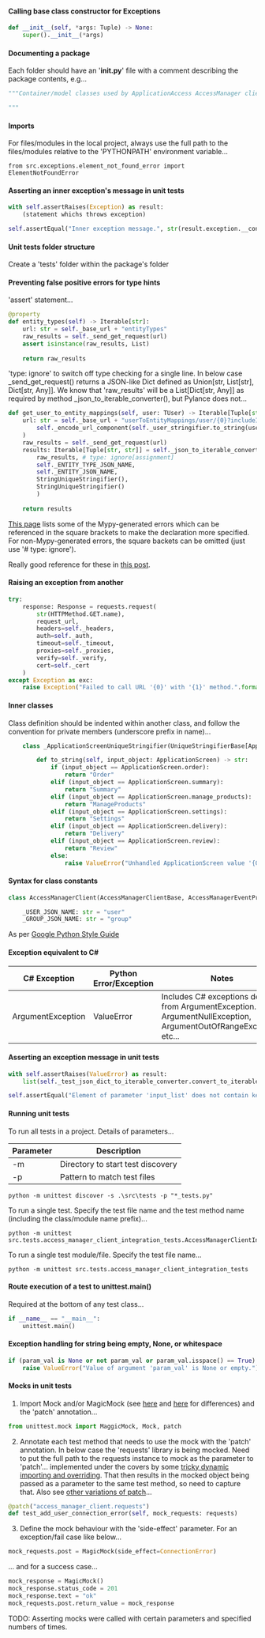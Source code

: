 #### Calling base class constructor for Exceptions

```python
def __init__(self, *args: Tuple) -> None:
    super().__init__(*args)
```

#### Documenting a package

Each folder should have an '__init.py__' file with a comment describing the package contents, e.g...

```python
"""Container/model classes used by ApplicationAccess AccessManager client classes.

"""
```

#### Imports

For files/modules in the local project, always use the full path to the files/modules relative to the 'PYTHONPATH' environment variable...

```
from src.exceptions.element_not_found_error import ElementNotFoundError
```

#### Asserting an inner exception's message in unit tests

```python
with self.assertRaises(Exception) as result:
    (statement whichs throws exception)

self.assertEqual("Inner exception message.", str(result.exception.__context__))
```

#### Unit tests folder structure

Create a 'tests' folder within the package's folder

#### Preventing false positive errors for type hints

'assert' statement...

```python
@property
def entity_types(self) -> Iterable[str]:
    url: str = self._base_url + "entityTypes"
    raw_results = self._send_get_request(url)
    assert isinstance(raw_results, List)
    
    return raw_results
```

'type: ignore' to switch off type checking for a single line.  In below case _send_get_request() returns a JSON-like Dict defined as Union[str, List[str], Dict[str, Any]].  We know that 'raw_results' will be a List[Dict[str, Any]] as required by method _json_to_iterable_converter(), but Pylance does not...

```python
def get_user_to_entity_mappings(self, user: TUser) -> Iterable[Tuple[str, str]]:
    url: str = self._base_url + "userToEntityMappings/user/{0}?includeIndirectMappings=false".format(
        self._encode_url_component(self._user_stringifier.to_string(user))
    )
    raw_results = self._send_get_request(url)
    results: Iterable[Tuple[str, str]] = self._json_to_iterable_converter.convert_to_iterable_of_tuples(
        raw_results, # type: ignore[assignment]
        self._ENTITY_TYPE_JSON_NAME, 
        self._ENTITY_JSON_NAME, 
        StringUniqueStringifier(), 
        StringUniqueStringifier()
        )
    
    return results
```

[This page](https://mypy.readthedocs.io/en/stable/error_code_list.html) lists some of the Mypy-generated errors which can be referenced in the square brackets to make the declaration more specified.  For non-Mypy-generated errors, the square backets can be omitted (just use '# type: ignore').

Really good reference for these in [this post](https://stackoverflow.com/questions/68446642/how-do-i-get-pylance-to-ignore-the-possibility-of-none).

#### Raising an exception from another

```python
try:
    response: Response = requests.request(
        str(HTTPMethod.GET.name), 
        request_url, 
        headers=self._headers, 
        auth=self._auth, 
        timeout=self._timeout, 
        proxies=self._proxies, 
        verify=self._verify, 
        cert=self._cert
    )
except Exception as exc:
    raise Exception("Failed to call URL '{0}' with '{1}' method.".format(request_url, str(HTTPMethod.GET.name))) from exc
```

#### Inner classes

Class definition should be indented within another class, and follow the convention for private members (underscore prefix in name)...

```python
    class _ApplicationScreenUniqueStringifier(UniqueStringifierBase[ApplicationScreen]):

        def to_string(self, input_object: ApplicationScreen) -> str:
            if (input_object == ApplicationScreen.order):
                return "Order"
            elif (input_object == ApplicationScreen.summary):
                return "Summary"
            elif (input_object == ApplicationScreen.manage_products):
                return "ManageProducts"
            elif (input_object == ApplicationScreen.settings):
                return "Settings"
            elif (input_object == ApplicationScreen.delivery):
                return "Delivery"
            elif (input_object == ApplicationScreen.review):
                return "Review"
            else:
                raise ValueError("Unhandled ApplicationScreen value '{0}'.".format(input_object))
```

#### Syntax for class constants

```python
class AccessManagerClient(AccessManagerClientBase, AccessManagerEventProcessor, AccessManagerQueryProcessor, Generic[TUser, TGroup, TComponent, TAccess]):

    _USER_JSON_NAME: str = "user"
    _GROUP_JSON_NAME: str = "group"
```

As per [Google Python Style Guide](https://google.github.io/styleguide/pyguide.html#3164-guidelines-derived-from-guidos-recommendations)

#### Exception equivalent to C#

| C# Exception | Python Error/Exception | Notes |
| ------------ | ---------------------- | ----- |
| ArgumentException | ValueError | Includes C# exceptions derived from ArgumentException... ArgumentNullException, ArgumentOutOfRangeException, etc... |

#### Asserting an exception message in unit tests

```python
with self.assertRaises(ValueError) as result:
    list(self._test_json_dict_to_iterable_converter.convert_to_iterable(test_input_list, StringUniqueStringifier(), "AccessLevel")) # type: ignore

self.assertEqual("Element of parameter 'input_list' does not contain key 'AccessLevel'.", str(result.exception))
```

#### Running unit tests

To run all tests in a project.  Details of parameters...

| Parameter | Description |
| --------- | ----------- |
| -m | Directory to start test discovery |
| -p | Pattern to match test files |

```
python -m unittest discover -s .\src\tests -p "*_tests.py"
```

To run a single test.  Specify the test file name and the test method name (including the class/module name prefix)...

```
python -m unittest src.tests.access_manager_client_integration_tests.AccessManagerClientIntegrationTests.test_connection_exceptions
```

To run a single test module/file.  Specify the test file name...

```
python -m unittest src.tests.access_manager_client_integration_tests
```

#### Route execution of a test to unittest.main()

Required at the bottom of any test class...

```python
if __name__ == "__main__":
    unittest.main()
```

#### Exception handling for string being empty, None, or whitespace

```python
if (param_val is None or not param_val or param_val.isspace() == True):
    raise ValueError("Value of argument 'param_val' is None or empty.")
```

#### Mocks in unit tests

1. Import Mock and/or MagicMock (see [here](https://docs.python.org/3/library/unittest.mock.html#the-mock-class) and [here](https://docs.python.org/3/library/unittest.mock.html#magicmock-and-magic-method-support) for differences) and the 'patch' annotation...


```python
from unittest.mock import MaggicMock, Mock, patch
```

2. Annotate each test method that needs to use the mock with the 'patch' annotation.  In below case the 'requests' library is being mocked.  Need to put the full path to the requests instance to mock as the parameter to 'patch'... implemented under the covers by some [tricky dynamic importing and overriding](https://docs.python.org/3/library/unittest.mock.html#patch).  That then results in the mocked object being passed as a parameter to the same test method, so need to capture that.  Also see [other variations of patch](https://docs.python.org/3/library/unittest.mock.html#the-patchers)...

```python
@patch("access_manager_client.requests")
def test_add_user_connection_error(self, mock_requests: requests)
```

3. Define the mock behaviour with the 'side-effect' parameter.  For an exception/fail case like below...

```python
mock_requests.post = MagicMock(side_effect=ConnectionError)
```

... and for a success case...

```python
mock_response = MagicMock()
mock_response.status_code = 201
mock_response.text = "ok"
mock_requests.post.return_value = mock_response
```

TODO: Asserting mocks were called with certain parameters and specified numbers of times.
